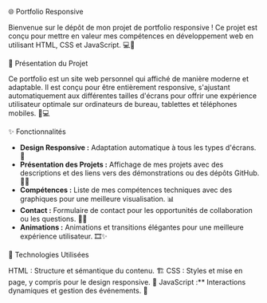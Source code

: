 🌐 Portfolio Responsive

Bienvenue sur le dépôt de mon projet de portfolio responsive ! Ce projet est conçu pour mettre en valeur mes compétences en développement web en utilisant HTML, CSS et JavaScript. 💻🎨

📌 Présentation du Projet

Ce portfolio est un site web personnel qui affiché de manière moderne et adaptable. Il est conçu pour être entièrement responsive, s'ajustant automatiquement aux différentes tailles d'écrans pour offrir une expérience utilisateur optimale sur ordinateurs de bureau, tablettes et téléphones mobiles. 📱💻

 ✨ Fonctionnalités

- **Design Responsive :** Adaptation automatique à tous les types d'écrans. 📐
- **Présentation des Projets :** Affichage de mes projets avec des descriptions et des liens vers des démonstrations ou des dépôts GitHub. 📁🔗
- **Compétences :** Liste de mes compétences techniques avec des graphiques pour une meilleure visualisation. 📊
- **Contact :** Formulaire de contact pour les opportunités de collaboration ou les questions. 📧🤝
- **Animations :** Animations et transitions élégantes pour une meilleure expérience utilisateur. 🎞️✨

🔧 Technologies Utilisées

HTML : Structure et sémantique du contenu. 🏗️
CSS : Styles et mise en page, y compris pour le design responsive. 🎨
JavaScript :** Interactions dynamiques et gestion des événements. 🚀


